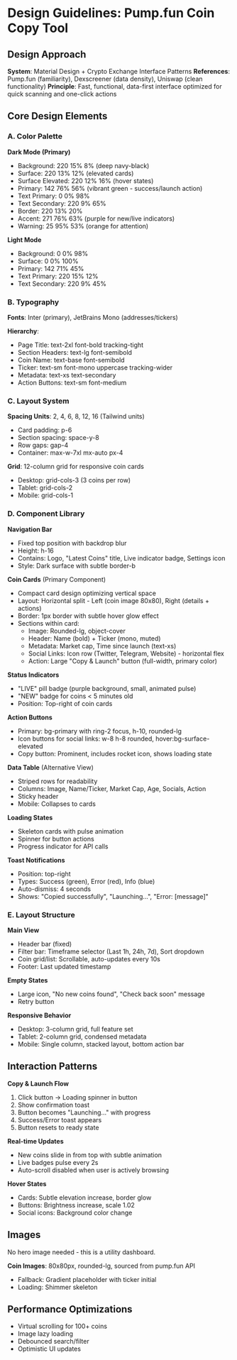 # Design Guidelines: Pump.fun Coin Copy Tool

## Design Approach
**System**: Material Design + Crypto Exchange Interface Patterns
**References**: Pump.fun (familiarity), Dexscreener (data density), Uniswap (clean functionality)
**Principle**: Fast, functional, data-first interface optimized for quick scanning and one-click actions

## Core Design Elements

### A. Color Palette

**Dark Mode (Primary)**
- Background: 220 15% 8% (deep navy-black)
- Surface: 220 13% 12% (elevated cards)
- Surface Elevated: 220 12% 16% (hover states)
- Primary: 142 76% 56% (vibrant green - success/launch action)
- Text Primary: 0 0% 98%
- Text Secondary: 220 9% 65%
- Border: 220 13% 20%
- Accent: 271 76% 63% (purple for new/live indicators)
- Warning: 25 95% 53% (orange for attention)

**Light Mode**
- Background: 0 0% 98%
- Surface: 0 0% 100%
- Primary: 142 71% 45%
- Text Primary: 220 15% 12%
- Text Secondary: 220 9% 45%

### B. Typography
**Fonts**: Inter (primary), JetBrains Mono (addresses/tickers)

**Hierarchy**:
- Page Title: text-2xl font-bold tracking-tight
- Section Headers: text-lg font-semibold
- Coin Name: text-base font-semibold
- Ticker: text-sm font-mono uppercase tracking-wider
- Metadata: text-xs text-secondary
- Action Buttons: text-sm font-medium

### C. Layout System
**Spacing Units**: 2, 4, 6, 8, 12, 16 (Tailwind units)
- Card padding: p-6
- Section spacing: space-y-8
- Row gaps: gap-4
- Container: max-w-7xl mx-auto px-4

**Grid**: 12-column grid for responsive coin cards
- Desktop: grid-cols-3 (3 coins per row)
- Tablet: grid-cols-2
- Mobile: grid-cols-1

### D. Component Library

**Navigation Bar**
- Fixed top position with backdrop blur
- Height: h-16
- Contains: Logo, "Latest Coins" title, Live indicator badge, Settings icon
- Style: Dark surface with subtle border-b

**Coin Cards** (Primary Component)
- Compact card design optimizing vertical space
- Layout: Horizontal split - Left (coin image 80x80), Right (details + actions)
- Border: 1px border with subtle hover glow effect
- Sections within card:
  - Image: Rounded-lg, object-cover
  - Header: Name (bold) + Ticker (mono, muted)
  - Metadata: Market cap, Time since launch (text-xs)
  - Social Links: Icon row (Twitter, Telegram, Website) - horizontal flex
  - Action: Large "Copy & Launch" button (full-width, primary color)

**Status Indicators**
- "LIVE" pill badge (purple background, small, animated pulse)
- "NEW" badge for coins < 5 minutes old
- Position: Top-right of coin cards

**Action Buttons**
- Primary: bg-primary with ring-2 focus, h-10, rounded-lg
- Icon buttons for social links: w-8 h-8 rounded, hover:bg-surface-elevated
- Copy button: Prominent, includes rocket icon, shows loading state

**Data Table** (Alternative View)
- Striped rows for readability
- Columns: Image, Name/Ticker, Market Cap, Age, Socials, Action
- Sticky header
- Mobile: Collapses to cards

**Loading States**
- Skeleton cards with pulse animation
- Spinner for button actions
- Progress indicator for API calls

**Toast Notifications**
- Position: top-right
- Types: Success (green), Error (red), Info (blue)
- Auto-dismiss: 4 seconds
- Shows: "Copied successfully", "Launching...", "Error: [message]"

### E. Layout Structure

**Main View**
- Header bar (fixed)
- Filter bar: Timeframe selector (Last 1h, 24h, 7d), Sort dropdown
- Coin grid/list: Scrollable, auto-updates every 10s
- Footer: Last updated timestamp

**Empty States**
- Large icon, "No new coins found", "Check back soon" message
- Retry button

**Responsive Behavior**
- Desktop: 3-column grid, full feature set
- Tablet: 2-column grid, condensed metadata
- Mobile: Single column, stacked layout, bottom action bar

## Interaction Patterns

**Copy & Launch Flow**
1. Click button → Loading spinner in button
2. Show confirmation toast
3. Button becomes "Launching..." with progress
4. Success/Error toast appears
5. Button resets to ready state

**Real-time Updates**
- New coins slide in from top with subtle animation
- Live badges pulse every 2s
- Auto-scroll disabled when user is actively browsing

**Hover States**
- Cards: Subtle elevation increase, border glow
- Buttons: Brightness increase, scale 1.02
- Social icons: Background color change

## Images
No hero image needed - this is a utility dashboard.

**Coin Images**: 80x80px, rounded-lg, sourced from pump.fun API
- Fallback: Gradient placeholder with ticker initial
- Loading: Shimmer skeleton

## Performance Optimizations
- Virtual scrolling for 100+ coins
- Image lazy loading
- Debounced search/filter
- Optimistic UI updates
